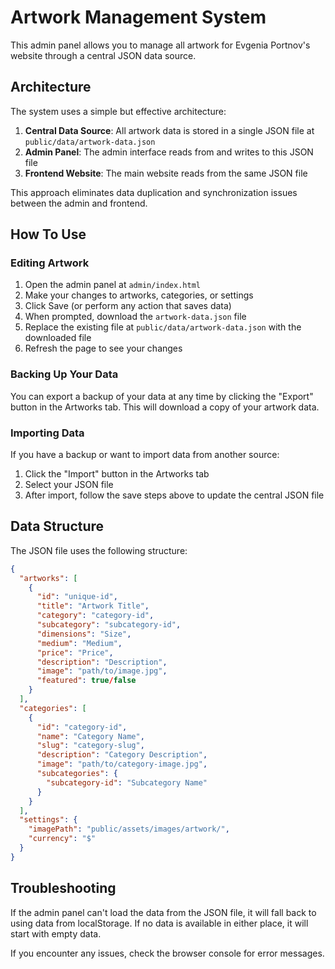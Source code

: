 # Artwork Management System

This admin panel allows you to manage all artwork for Evgenia Portnov's website through a central JSON data source.

## Architecture

The system uses a simple but effective architecture:

1. **Central Data Source**: All artwork data is stored in a single JSON file at `public/data/artwork-data.json`
2. **Admin Panel**: The admin interface reads from and writes to this JSON file
3. **Frontend Website**: The main website reads from the same JSON file

This approach eliminates data duplication and synchronization issues between the admin and frontend.

## How To Use

### Editing Artwork

1. Open the admin panel at `admin/index.html`
2. Make your changes to artworks, categories, or settings
3. Click Save (or perform any action that saves data)
4. When prompted, download the `artwork-data.json` file
5. Replace the existing file at `public/data/artwork-data.json` with the downloaded file
6. Refresh the page to see your changes

### Backing Up Your Data

You can export a backup of your data at any time by clicking the "Export" button in the Artworks tab. This will download a copy of your artwork data.

### Importing Data

If you have a backup or want to import data from another source:

1. Click the "Import" button in the Artworks tab
2. Select your JSON file
3. After import, follow the save steps above to update the central JSON file

## Data Structure

The JSON file uses the following structure:

```json
{
  "artworks": [
    {
      "id": "unique-id",
      "title": "Artwork Title",
      "category": "category-id",
      "subcategory": "subcategory-id",
      "dimensions": "Size",
      "medium": "Medium",
      "price": "Price",
      "description": "Description",
      "image": "path/to/image.jpg",
      "featured": true/false
    }
  ],
  "categories": [
    {
      "id": "category-id",
      "name": "Category Name",
      "slug": "category-slug",
      "description": "Category Description",
      "image": "path/to/category-image.jpg",
      "subcategories": {
        "subcategory-id": "Subcategory Name"
      }
    }
  ],
  "settings": {
    "imagePath": "public/assets/images/artwork/",
    "currency": "$"
  }
}
```

## Troubleshooting

If the admin panel can't load the data from the JSON file, it will fall back to using data from localStorage. If no data is available in either place, it will start with empty data.

If you encounter any issues, check the browser console for error messages. 